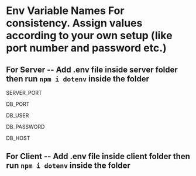 # Env Variable Names For consistency. Assign values according to your own setup (like port number and password etc.)

## For Server -- Add .env file inside server folder then run `npm i dotenv` inside the folder
SERVER_PORT

DB_PORT

DB_USER

DB_PASSWORD

DB_HOST

## For Client -- Add .env file inside client folder then run `npm i dotenv` inside the folder
